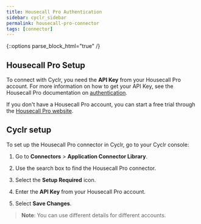 ```yaml
---
title: Housecall Pro Authentication
sidebar: cyclr_sidebar
permalink: housecall-pro-connector
tags: [connector]
---
```

{::options parse_block_html="true" /}
<section class="card">

## Housecall Pro Setup

To connect with Cyclr, you need the **API Key** from your Housecall Pro account. For more information on how to get your API Key, see the Housecall Pro documentation on [authentication](https://docs.housecallpro.com/docs/housecall-public-api/b87d37ae48a0d-authentication).

If you don't have a Housecall Pro account, you can start a free trial through the [Housecall Pro website](https://www.housecallpro.com/signup/).

</section>
<section class="card">

## Cyclr setup

To set up the Housecall Pro connector in Cyclr, go to your Cyclr console:

1. Go to **Connectors** > **Application Connector Library**.

2. Use the search box to find the Housecall Pro connector.

3. Select the **Setup Required** icon.

4. Enter the **API Key** from your Housecall Pro account.

5. Select **Save Changes**.

> **Note**: You can use different details for different accounts.

</section>
